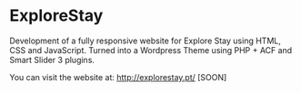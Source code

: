 # ExploreStay
Development of a fully responsive website for Explore Stay using HTML, CSS and JavaScript. Turned into a Wordpress Theme using PHP + ACF and Smart Slider 3 plugins.

You can visit the website at: http://explorestay.pt/ [SOON]

